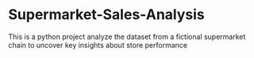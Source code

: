# Supermarket-Sales-Analysis
This is a python project analyze the dataset from a fictional supermarket chain to uncover key insights about store performance
